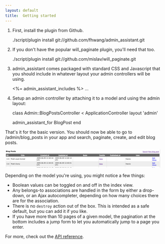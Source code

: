 ```yaml
---
layout: default
title:  Getting started
---
```


1) First, install the plugin from Github.

    ./script/plugin install git://github.com/fhwang/admin_assistant.git

2) If you don't have the popular will\_paginate plugin, you'll need that too.

    ./script/plugin install git://github.com/mislav/will_paginate.git

3) admin\_assistant comes packaged with standard CSS and Javascript that you should include in whatever layout your admin controllers will be using.

    <html>
      <head>
        <%= admin_assistant_includes %>
      </head>
      ...
    </html>

4) Setup an admin controller by attaching it to a model and using the admin layout:

    class Admin::BlogPostsController < ApplicationController
      layout 'admin'

      admin_assistant_for BlogPost
    end

That's it for the basic version. You should now be able to go to /admin/blog\_posts in your app and search, paginate, create, and edit blog posts.

![index](./img/blog_posts-index.png)

Depending on the model you're using, you might notice a few things:

* Boolean values can be toggled on and off in the index view.
* Any belongs-to associations are handled in the form by either a drop-down, or an Ajax autocompleter, depending on how many choices there are for the association.
* There is no `destroy` action out of the box. This is intended as a safe default, but you can add it if you like.
* If you have more than 10 pages of a given model, the pagination at the bottom includes a jump form to let you automatically jump to a page you enter.

For more, check out the [API reference](./api/).

